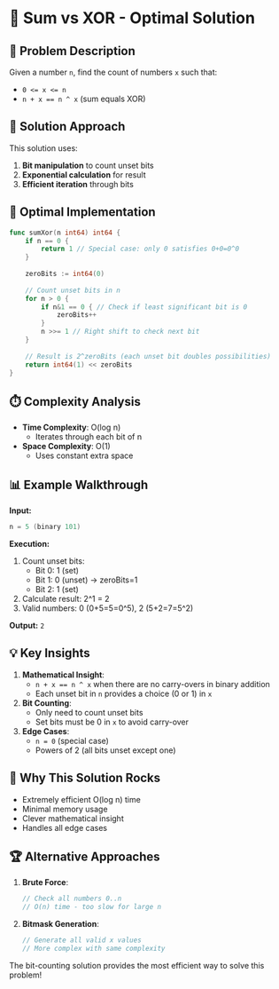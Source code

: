 # 🔢 Sum vs XOR - Optimal Solution

## 🎯 Problem Description
Given a number `n`, find the count of numbers `x` such that:
- `0 <= x <= n`
- `n + x == n ^ x` (sum equals XOR)

## 🧠 Solution Approach
This solution uses:
1. **Bit manipulation** to count unset bits
2. **Exponential calculation** for result
3. **Efficient iteration** through bits

## 🚀 Optimal Implementation
```go
func sumXor(n int64) int64 {
    if n == 0 {
        return 1 // Special case: only 0 satisfies 0+0=0^0
    }
    
    zeroBits := int64(0)
    
    // Count unset bits in n
    for n > 0 {
        if n&1 == 0 { // Check if least significant bit is 0
            zeroBits++
        }
        n >>= 1 // Right shift to check next bit
    }
    
    // Result is 2^zeroBits (each unset bit doubles possibilities)
    return int64(1) << zeroBits
}
```

## ⏱️ Complexity Analysis
- **Time Complexity**: O(log n)
  - Iterates through each bit of n
- **Space Complexity**: O(1)
  - Uses constant extra space

## 📊 Example Walkthrough
**Input:**
```go
n = 5 (binary 101)
```

**Execution:**
1. Count unset bits:
   - Bit 0: 1 (set)
   - Bit 1: 0 (unset) → zeroBits=1
   - Bit 2: 1 (set)
2. Calculate result: 2^1 = 2
3. Valid numbers: 0 (0+5=5=0^5), 2 (5+2=7=5^2)

**Output:** `2`

## 💡 Key Insights
1. **Mathematical Insight**:
   - `n + x == n ^ x` when there are no carry-overs in binary addition
   - Each unset bit in `n` provides a choice (0 or 1) in `x`
2. **Bit Counting**:
   - Only need to count unset bits
   - Set bits must be 0 in `x` to avoid carry-over
3. **Edge Cases**:
   - `n = 0` (special case)
   - Powers of 2 (all bits unset except one)

## 🌟 Why This Solution Rocks
- Extremely efficient O(log n) time
- Minimal memory usage
- Clever mathematical insight
- Handles all edge cases

## 🏆 Alternative Approaches
1. **Brute Force**:
   ```go
   // Check all numbers 0..n
   // O(n) time - too slow for large n
   ```
2. **Bitmask Generation**:
   ```go
   // Generate all valid x values
   // More complex with same complexity
   ```

The bit-counting solution provides the most efficient way to solve this problem!